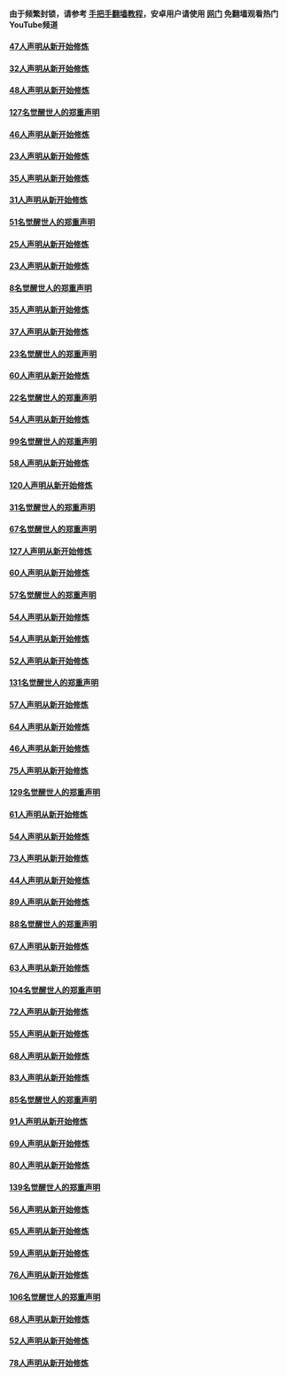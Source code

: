#### 由于频繁封锁，请参考 [手把手翻墙教程](https://github.com/gfw-breaker/guides/wiki/)，安卓用户请使用 [网门](https://github.com/gfw-breaker/nogfw/blob/master/dl.md?t=02261300) 免翻墙观看热门YouTube频道 

#### [47人声明从新开始修炼](../pages/91/421264.md?t=02261300) 

#### [32人声明从新开始修炼](../pages/91/421225.md?t=02261300) 

#### [48人声明从新开始修炼](../pages/91/421202.md?t=02261300) 

#### [127名觉醒世人的郑重声明](../pages/91/421224.md?t=02261300) 

#### [46人声明从新开始修炼](../pages/91/421203.md?t=02261300) 

#### [23人声明从新开始修炼](../pages/91/421138.md?t=02261300) 

#### [35人声明从新开始修炼](../pages/91/421122.md?t=02261300) 

#### [31人声明从新开始修炼](../pages/91/421081.md?t=02261300) 

#### [51名觉醒世人的郑重声明](../pages/91/421080.md?t=02261300) 

#### [25人声明从新开始修炼](../pages/91/421020.md?t=02261300) 

#### [23人声明从新开始修炼](../pages/91/420884.md?t=02261300) 

#### [8名觉醒世人的郑重声明](../pages/91/420883.md?t=02261300) 

#### [35人声明从新开始修炼](../pages/91/420809.md?t=02261300) 

#### [37人声明从新开始修炼](../pages/91/420766.md?t=02261300) 

#### [23名觉醒世人的郑重声明](../pages/91/420765.md?t=02261300) 

#### [60人声明从新开始修炼](../pages/91/420727.md?t=02261300) 

#### [22名觉醒世人的郑重声明](../pages/91/420726.md?t=02261300) 

#### [54人声明从新开始修炼](../pages/91/420529.md?t=02261300) 

#### [99名觉醒世人的郑重声明](../pages/91/420528.md?t=02261300) 

#### [58人声明从新开始修炼](../pages/91/420198.md?t=02261300) 

#### [120人声明从新开始修炼](../pages/91/420141.md?t=02261300) 

#### [31名觉醒世人的郑重声明](../pages/91/420197.md?t=02261300) 

#### [67名觉醒世人的郑重声明](../pages/91/420140.md?t=02261300) 

#### [127人声明从新开始修炼](../pages/91/420082.md?t=02261300) 

#### [60人声明从新开始修炼](../pages/91/420081.md?t=02261300) 

#### [57名觉醒世人的郑重声明](../pages/91/420080.md?t=02261300) 

#### [54人声明从新开始修炼](../pages/91/419533.md?t=02261300) 

#### [54人声明从新开始修炼](../pages/91/419532.md?t=02261300) 

#### [52人声明从新开始修炼](../pages/91/419531.md?t=02261300) 

#### [131名觉醒世人的郑重声明](../pages/91/419530.md?t=02261300) 

#### [57人声明从新开始修炼](../pages/91/419430.md?t=02261300) 

#### [64人声明从新开始修炼](../pages/91/419429.md?t=02261300) 

#### [46人声明从新开始修炼](../pages/91/419428.md?t=02261300) 

#### [75人声明从新开始修炼](../pages/91/419427.md?t=02261300) 

#### [129名觉醒世人的郑重声明](../pages/91/419426.md?t=02261300) 

#### [61人声明从新开始修炼](../pages/91/419198.md?t=02261300) 

#### [54人声明从新开始修炼](../pages/91/419197.md?t=02261300) 

#### [73人声明从新开始修炼](../pages/91/419196.md?t=02261300) 

#### [44人声明从新开始修炼](../pages/91/419075.md?t=02261300) 

#### [89人声明从新开始修炼](../pages/91/419074.md?t=02261300) 

#### [88名觉醒世人的郑重声明](../pages/91/419195.md?t=02261300) 

#### [67人声明从新开始修炼](../pages/91/419073.md?t=02261300) 

#### [63人声明从新开始修炼](../pages/91/419072.md?t=02261300) 

#### [104名觉醒世人的郑重声明](../pages/91/419071.md?t=02261300) 

#### [72人声明从新开始修炼](../pages/91/418902.md?t=02261300) 

#### [55人声明从新开始修炼](../pages/91/418901.md?t=02261300) 

#### [68人声明从新开始修炼](../pages/91/418900.md?t=02261300) 

#### [83人声明从新开始修炼](../pages/91/418757.md?t=02261300) 

#### [85名觉醒世人的郑重声明](../pages/91/418899.md?t=02261300) 

#### [91人声明从新开始修炼](../pages/91/418756.md?t=02261300) 

#### [69人声明从新开始修炼](../pages/91/418755.md?t=02261300) 

#### [80人声明从新开始修炼](../pages/91/418754.md?t=02261300) 

#### [139名觉醒世人的郑重声明](../pages/91/418753.md?t=02261300) 

#### [56人声明从新开始修炼](../pages/91/418594.md?t=02261300) 

#### [65人声明从新开始修炼](../pages/91/418593.md?t=02261300) 

#### [59人声明从新开始修炼](../pages/91/418592.md?t=02261300) 

#### [76人声明从新开始修炼](../pages/91/418431.md?t=02261300) 

#### [106名觉醒世人的郑重声明](../pages/91/418591.md?t=02261300) 

#### [68人声明从新开始修炼](../pages/91/418430.md?t=02261300) 

#### [52人声明从新开始修炼](../pages/91/418429.md?t=02261300) 

#### [78人声明从新开始修炼](../pages/91/418428.md?t=02261300) 

